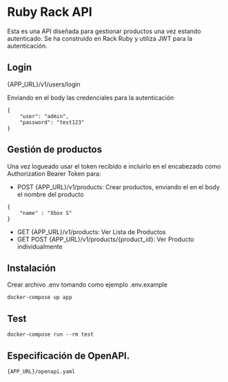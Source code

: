 # Ruby Rack API

Esta es una API diseñada para gestionar productos una vez estando autenticado. Se ha construido en Rack Ruby y utiliza JWT para la autenticación.

## Login

{APP_URL}/v1/users/login

Enviando en el body las credenciales para la autenticación
```
{
    "user": "admin",
    "password": "test123"
}
```

## Gestión de productos

Una vez logueado usar el token recibido e incluirlo en el encabezado como Authorization Bearer Token para:

* POST {APP_URL}/v1/products: Crear productos, enviando el en el body el nombre del producto
```
{
    "name" : "Xbox S"
}
```
* GET {APP_URL}/v1/products: Ver Lista de Productos
* GET POST {APP_URL}/v1/products/{product_id}: Ver Producto individualmente

## Instalación

Crear archivo .env tomando como ejemplo .env.example

```
docker-compose up app
```

## Test

```
docker-compose run --rm test
```
## Especificación de OpenAPI.

```
{APP_URL}/openapi.yaml
```

